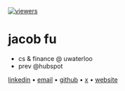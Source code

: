 <div>
  <a href="https://hits.sh/github.com/fujacob/fujacob/">
    <img src="https://hits.sh/github.com/fujacob/fujacob.svg?label=visitors" alt="viewers" />
  </a>

  <h1>jacob fu</h1>
</div>

- cs & finance @ uwaterloo
- prev @hubspot

<p>
  <a href="https://www.linkedin.com/in/fujacob/">linkedin</a> •
  <a href="mailto:jjacobfu@gmail.com">email</a> •
  <a href="https://github.com/fujacob">github</a> •
  <a href="https://x.com/fujacobb">x</a> •
  <a href="https://www.jacobfu.com/">website</a>
</p>
